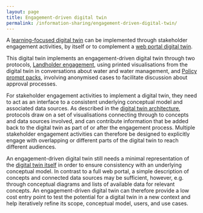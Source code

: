 ```yaml
---
layout: page
title: Engagement-driven digital twin
permalink: /information-sharing/engagement-driven-digital-twin/
---
```


A [learning-focused digital twin](/information-sharing/learning-focused-digital-twin/) can be implemented through stakeholder engagement activities, by itself or to complement a [web portal digital twin](/information-sharing/web-portal-digital-twin/). 

This digital twin implements an engagement-driven digital twin through two protocols, [Landholder engagement](/information-sharing/qwmn-landholder-engagement/), using printed visualisations from the digital twin in conversations about water and water management, and [Policy prompt packs](/information-sharing/qwmn-policy-prompt-packs/), involving anonymised cases to facilitate discussion about approval processes.

For stakeholder engagement activities to implement a digital twin, they need to act as an interface to a consistent underlying conceptual model and associated data sources. As described in the [digital twin architecture](/information-sharing/learning-focused-digital-twin/#digital-twin-architecture), protocols draw on a set of visualisations connecting through to concepts and data sources involved, and can contribute information that be added back to the digital twin as part of or after the engagement process. Multiple stakeholder engagement activities can therefore be designed to explicitly engage with overlapping or different parts of the digital twin to reach different audiences.

An engagement-driven digital twin still needs a minimal representation of the [digital twin itself](/information-sharing/self-reference/) in order to ensure consistency with an underlying conceptual model. In contrast to a full web portal, a simple description of concepts and connected data sources may be sufficient, however, e.g. through conceptual diagrams and lists of available data for relevant concepts. An engagement-driven digital twin can therefore provide a low cost entry point to test the potential for a digital twin in a new context and help iteratively refine its scope, conceptual model, users, and use cases.





